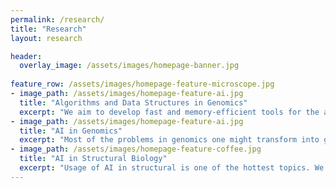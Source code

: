 ```yaml
---
permalink: /research/
title: "Research"
layout: research

header:
  overlay_image: /assets/images/homepage-banner.jpg
  
feature_row: /assets/images/homepage-feature-microscope.jpg
- image_path: /assets/images/homepage-feature-ai.jpg
  title: "Algorithms and Data Structures in Genomics"
  excerpt: "We aim to develop fast and memory-efficient tools for the analysis of DNA and RNA sequencing data. We have developed several state-of-the-art tools for sequence alignment (Edlib), mapping long reads (Graphmap and Graphmap2) and single and metagenome de novo genome assembly (Racon, Raven and RA) and classification of microbes from a metagenomics sample. In our work, we use classical algorithms and data structures for work with strings and graphs. In our work, we prefer using C++, which enables various levels of optimization. We use SIMD instruction (SPOA), MPI and CUDA GPU (SW#) parallelization."
- image_path: /assets/images/homepage-feature-ai.jpg
  title: "AI in Genomics"
  excerpt: "Most of the problems in genomics one might transform into graphs, strings and raw sequencing signal. Thus, we use contemporary AI methods in graph neural networks, natural language processing and methods for audio recognition on various genomics problems such as de novo assembly, detection of DNA and RNA modification and fast detection of microbes in a sample."
- image_path: /assets/images/homepage-feature-coffee.jpg
  title: "AI in Structural Biology"
  excerpt: "Usage of AI in structural is one of the hottest topics. We use graph neural networks for representation and supervised and reinforcement learning methods for solving problems related to RNA folding and stability and protein interaction sites."
---
```

